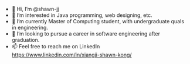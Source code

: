 - 👋 Hi, I’m @shawn-jj
- 👀 I’m interested in Java programming, web designing, etc.
- 🌱 I’m currently Master of Computing student, with undergraduate quals in engineering.
- 💞️ I’m looking to pursue a career in software engineering after graduation.
- 📫 Feel free to reach me on LinkedIn https://www.linkedin.com/in/xiangji-shawn-kong/

<!---
shawn-jj/shawn-jj is a ✨ special ✨ repository because its `README.md` (this file) appears on your GitHub profile.
You can click the Preview link to take a look at your changes.
--->
